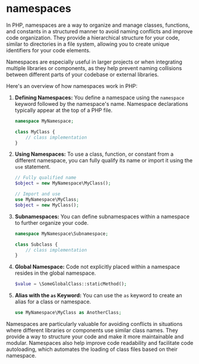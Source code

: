 # namespaces
In PHP, namespaces are a way to organize and manage classes, functions, and constants in a structured manner to avoid naming conflicts and improve code organization. They provide a hierarchical structure for your code, similar to directories in a file system, allowing you to create unique identifiers for your code elements.

Namespaces are especially useful in larger projects or when integrating multiple libraries or components, as they help prevent naming collisions between different parts of your codebase or external libraries.

Here's an overview of how namespaces work in PHP:

1. **Defining Namespaces:**
   You define a namespace using the `namespace` keyword followed by the namespace's name. Namespace declarations typically appear at the top of a PHP file.

   ```php
   namespace MyNamespace;

   class MyClass {
       // class implementation
   }
   ```

2. **Using Namespaces:**
   To use a class, function, or constant from a different namespace, you can fully qualify its name or import it using the `use` statement.

   ```php
   // Fully qualified name
   $object = new MyNamespace\MyClass();

   // Import and use
   use MyNamespace\MyClass;
   $object = new MyClass();
   ```

3. **Subnamespaces:**
   You can define subnamespaces within a namespace to further organize your code.

   ```php
   namespace MyNamespace\Subnamespace;

   class Subclass {
       // class implementation
   }
   ```

4. **Global Namespace:**
   Code not explicitly placed within a namespace resides in the global namespace.

   ```php
   $value = \SomeGlobalClass::staticMethod();
   ```

5. **Alias with the `as` Keyword:**
   You can use the `as` keyword to create an alias for a class or namespace.

   ```php
   use MyNamespace\MyClass as AnotherClass;
   ```

Namespaces are particularly valuable for avoiding conflicts in situations where different libraries or components use similar class names. They provide a way to structure your code and make it more maintainable and modular. Namespaces also help improve code readability and facilitate code autoloading, which automates the loading of class files based on their namespace.